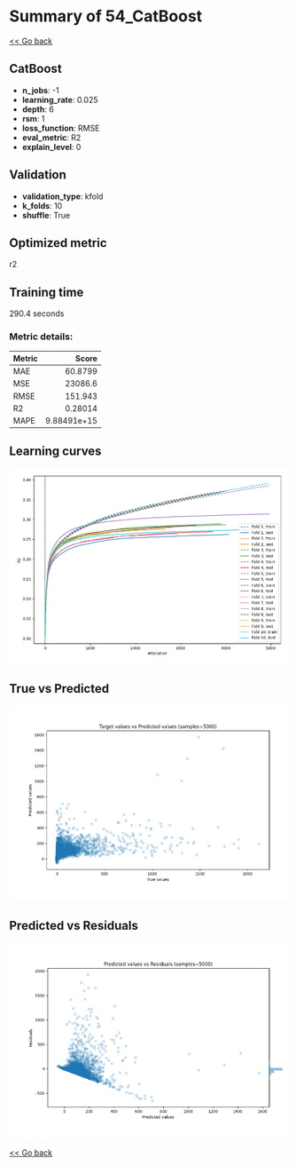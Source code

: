 # Summary of 54_CatBoost

[<< Go back](../README.md)


## CatBoost
- **n_jobs**: -1
- **learning_rate**: 0.025
- **depth**: 6
- **rsm**: 1
- **loss_function**: RMSE
- **eval_metric**: R2
- **explain_level**: 0

## Validation
 - **validation_type**: kfold
 - **k_folds**: 10
 - **shuffle**: True

## Optimized metric
r2

## Training time

290.4 seconds

### Metric details:
| Metric   |           Score |
|:---------|----------------:|
| MAE      |    60.8799      |
| MSE      | 23086.6         |
| RMSE     |   151.943       |
| R2       |     0.28014     |
| MAPE     |     9.88491e+15 |



## Learning curves
![Learning curves](learning_curves.png)
## True vs Predicted

![True vs Predicted](true_vs_predicted.png)


## Predicted vs Residuals

![Predicted vs Residuals](predicted_vs_residuals.png)



[<< Go back](../README.md)
